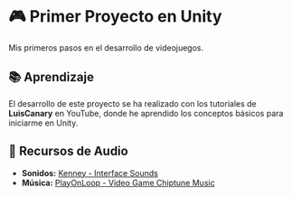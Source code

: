 # 🎮 Primer Proyecto en Unity

Mis primeros pasos en el desarrollo de videojuegos.

## 📚 Aprendizaje

El desarrollo de este proyecto se ha realizado con los tutoriales de **LuisCanary** en YouTube, donde he aprendido los conceptos básicos para iniciarme en Unity.

## 🎵 Recursos de Audio

- **Sonidos:** [Kenney - Interface Sounds](https://www.kenney.nl/assets/interface-sounds)  
- **Música:** [PlayOnLoop - Video Game Chiptune Music](https://www.playonloop.com/royalty-free-music/video-game-chiptune-music/)
